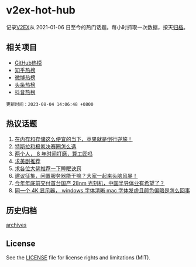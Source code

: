 # v2ex-hot-hub

 记录[V2EX](https://www.v2ex.com/)从 2021-01-06 日至今的热门话题。每小时抓取一次数据，按天[归档](archives)。
 
 ## 相关项目

- [GitHub热榜](https://github.com/it985/github-hot-hub)
- [知乎热榜](https://github.com/it985/zhihu-hot-hub)
- [微博热榜](https://github.com/it985/weibo-hot-hub)
- [头条热榜](https://github.com/it985/toutiao-hot-hub)
- [抖音热榜](https://github.com/it985/douyin-hot-hub)


 `更新时间：2023-08-04 14:06:48 +0800`

## 热议话题

1. [在内存和存储这么便宜的当下，苹果就是倒行逆施！](https://www.v2ex.com/t/962285)
1. [特斯拉和极氪决赛圈怎么选](https://www.v2ex.com/t/962282)
1. [两个人， 8 年时间打磨，算工匠吗](https://www.v2ex.com/t/962266)
1. [求美剧推荐](https://www.v2ex.com/t/962156)
1. [求各位大佬推荐一下睡眠诀窍](https://www.v2ex.com/t/962072)
1. [建议征集，闲置服务器能干嘛？大家一起来头脑风暴！](https://www.v2ex.com/t/962254)
1. [今年年底前交付首台国产 28nm 光刻机，中国半导体业有希望了？](https://www.v2ex.com/t/962098)
1. [同一个 4K 显示器， windows 字体清晰 mac 字体发虚且颜色偏暗是怎么回事](https://www.v2ex.com/t/962202)

## 历史归档

[archives](archives)

## License

See the [LICENSE](LICENSE) file for license rights and limitations (MIT).
